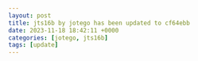 ```yaml
---
layout: post
title: jts16b by jotego has been updated to cf64ebb
date: 2023-11-18 18:42:11 +0000
categories: [jotego, jts16b]
tags: [update]
---
```


